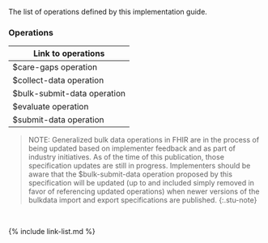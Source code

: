 
The list of operations defined by this implementation guide.

### Operations

|Link to operations|
|---|
|$care-gaps operation|[$care-gaps](OperationDefinition-care-gaps.html)|
|$collect-data operation|[$collect-data](OperationDefinition-collect-data.html)|
|$bulk-submit-data operation|[$bulk-submit-data](OperationDefinition-bulk-submit-data.html) NOTE: To be aligned|
|$evaluate operation|[$evaluate](OperationDefinition-evaluate.html)
|$submit-data operation|[$submit-data](OperationDefinition-submit-data.html)

> NOTE: Generalized bulk data operations in FHIR are in the process of being updated based on implementer feedback and as part of industry initiatives. As of the time of this publication, those specification updates are still in progress. Implementers should be aware that the $bulk-submit-data operation proposed by this specification will be updated (up to and included simply removed in favor of referencing updated operations) when newer versions of the bulkdata import and export specifications are published.
{:.stu-note}
<br />


{% include link-list.md %}